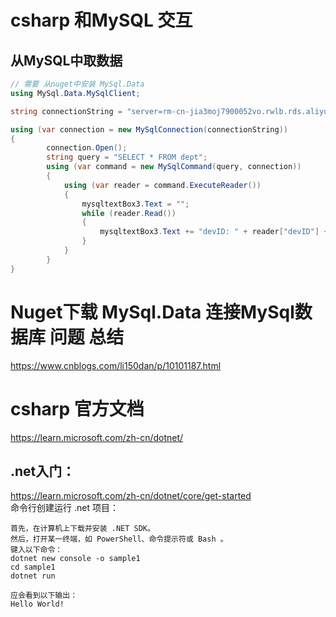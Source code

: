 

# csharp 和MySQL 交互
## 从MySQL中取数据  
```c#
// 需要 从nuget中安装 MySql.Data
using MySql.Data.MySqlClient;

string connectionString = "server=rm-cn-jia3moj7900052vo.rwlb.rds.aliyuncs.com;user=user001;password=kai_123123;database=schools";

using (var connection = new MySqlConnection(connectionString))
{
        connection.Open();
        string query = "SELECT * FROM dept";
        using (var command = new MySqlCommand(query, connection))
        {
            using (var reader = command.ExecuteReader())
            {
                mysqltextBox3.Text = "";
                while (reader.Read())
                {
                    mysqltextBox3.Text += "devID: " + reader["devID"] + ", devNum: " + reader["devNum"];
                }
            }
        }
}
```

# Nuget下载 MySql.Data 连接MySql数据库 问题 总结  
https://www.cnblogs.com/li150dan/p/10101187.html  



# csharp 官方文档
https://learn.microsoft.com/zh-cn/dotnet/  

## .net入门：  
https://learn.microsoft.com/zh-cn/dotnet/core/get-started    
命令行创建运行 .net 项目：  
```shell
首先，在计算机上下载并安装 .NET SDK。
然后，打开某一终端，如 PowerShell、命令提示符或 Bash 。
键入以下命令：
dotnet new console -o sample1
cd sample1
dotnet run

应会看到以下输出：
Hello World!

```

